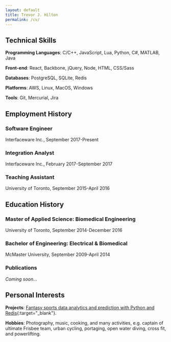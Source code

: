 ```yaml
---
layout: default
title: Trevor J. Hilton
permalink: /cv/
---
```

<div class="post" markdown="1">

## Technical Skills
**Programming Languages**: C/C++, JavaScript, Lua, Python, C#, MATLAB, Java

**Front-end**: React, Backbone, jQuery, Node, HTML, CSS/Sass

**Databases**: PostgreSQL, SQLite, Redis

**Platforms**: AWS, Linux, MacOS, Windows

**Tools**: Git, Mercurial, Jira

## Employment History
### Software Engineer
Interfaceware Inc., September 2017-Present

### Integration Analyst
Interfaceware Inc., February 2017-September 2017

### Teaching Assistant
University of Toronto, September 2015-April 2016

## Education History
### Master of Applied Science: Biomedical Engineering
University of Toronto, September 2014-December 2016

### Bachelor of Engineering: Electrical & Biomedical
McMaster University, September 2009-April 2014

### Publications
_Coming soon..._

## Personal Interests
**Projects**: [Fantasy sports data analytics and prediction with Python and Redis](https://github.com/hiltontj/yfs){:target="_blank"}.

**Hobbies**: Photography, music, cooking, and many activities, e.g. captain of ultimate Frisbee team, urban cycling, portaging, open water diving, cross fit, and powerlifting.
</div>